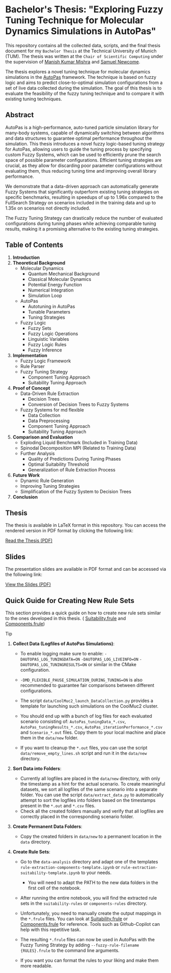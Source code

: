 # Bachelor's Thesis: "Exploring Fuzzy Tuning Technique for Molecular Dynamics Simulations in AutoPas"

This repository contains all the collected data, scripts, and the final thesis document for my `Bachelor Thesis` at the Technical University of Munich (TUM).
The thesis was written at the `Chair of Scientific Computing` under the supervision of [Manish Kumar Mishra](https://www.cs.cit.tum.de/en/sccs/personen/manish-kumar-mishra/) and [Samuel Newcome](https://www.cs.cit.tum.de/en/sccs/people/samuel-james-newcome).

The thesis explores a novel tuning technique for molecular dynamics simulations in the [AutoPas](https://github.com/AutoPas/AutoPas) framework. The technique is based on fuzzy logic and aims to predict close-to-optimal simulation configurations from a set of live data collected during the simulation. The goal of this thesis is to evaluate the feasibility of the fuzzy tuning technique and to compare it with existing tuning techniques.

## Abstract

AutoPas is a high-performance, auto-tuned particle simulation library for many-body systems, capable of dynamically switching between algorithms and data structures to guarantee optimal performance throughout the simulation.
This thesis introduces a novel fuzzy logic-based tuning strategy for AutoPas, allowing users to guide the tuning process by specifying custom Fuzzy Systems, which can be used to efficiently prune the search space of possible parameter configurations. Efficient tuning strategies are crucial, as they allow for discarding poor parameter configurations without evaluating them, thus reducing tuning time and improving overall library performance.

We demonstrate that a data-driven approach can automatically generate Fuzzy Systems that significantly outperform existing tuning strategies on specific benchmarks, resulting in speedups of up to 1.96x compared to the FullSearch Strategy on scenarios included in the training data and up to 1.35x on scenarios not directly included.

The Fuzzy Tuning Strategy can drastically reduce the number of evaluated configurations during tuning phases while achieving comparable tuning results, making it a promising alternative to the existing tuning strategies.

## Table of Contents

1. **Introduction**
2. **Theoretical Background**
   + Molecular Dynamics
     + Quantum Mechanical Background
     + Classical Molecular Dynamics
     + Potential Energy Function
     + Numerical Integration
     + Simulation Loop
   + AutoPas
     + Autotuning in AutoPas
     + Tunable Parameters
     + Tuning Strategies
   + Fuzzy Logic
     + Fuzzy Sets
     + Fuzzy Logic Operations
     + Linguistic Variables
     + Fuzzy Logic Rules
     + Fuzzy Inference
3. **Implementation**
   + Fuzzy Logic Framework
   + Rule Parser
   + Fuzzy Tuning Strategy
     + Component Tuning Approach
     + Suitability Tuning Approach
4. **Proof of Concept**
   + Data-Driven Rule Extraction
     + Decision Trees
     + Conversion of Decision Trees to Fuzzy Systems
   + Fuzzy Systems for md flexible
     + Data Collection
     + Data Preprocessing
     + Component Tuning Approach
     + Suitability Tuning Approach
5. **Comparison and Evaluation**
   + Exploding Liquid Benchmark (Included in Training Data)
   + Spinodal Decomposition MPI (Related to Training Data)
   + Further Analysis
     + Quality of Predictions During Tuning Phases
     + Optimal Suitability Threshold
     + Generalization of Rule Extraction Process
6. **Future Work**
   + Dynamic Rule Generation
   + Improving Tuning Strategies
   + Simplification of the Fuzzy System to Decision Trees
7. **Conclusion**

## Thesis

The thesis is available in LaTeX format in this repository. You can access the rendered version in PDF format by clicking the following link:

[Read the Thesis (PDF)](latex/Manuel_Lerchner_Fuzzy_Tuning.pdf)

## Slides

The presentation slides are available in PDF format and can be accessed via the following link:

[View the Slides (PDF)](presentation/slides.pdf)

## Quick Guide for Creating New Rule Sets

This section provides a quick guide on how to create new rule sets similar to the ones developed in this thesis. (
[Suitability.frule](https://github.com/AutoPas/AutoPas/blob/fuzzy-tuning-strategy/examples/md-flexible/input/fuzzyRulesSuitability.frule) and [Components.frule](https://github.com/AutoPas/AutoPas/blob/fuzzy-tuning-strategy/examples/md-flexible/input/fuzzyRulesComponents.frule))

> [!TIP]
>
> 1. **Collect Data (Logfiles of AutoPas Simulations)**:
>
>    + To enable logging make sure to enable: `-DAUTOPAS_LOG_TUNINGDATA=ON` `-DAUTOPAS_LOG_LIVEINFO=ON` `-DAUTOPAS_LOG_TUNINGRESULTS=ON` or similar in the CMake configuration.
>
>    + `-DMD_FLEXIBLE_PAUSE_SIMULATION_DURING_TUNING=ON` is also recommended to guarantee fair comparisons between different configurations.
>
>    + The script `data/CoolMuc2_launch_DataCollection.py` provides a template for launching such simulations on the CoolMuc2 cluster.
>    + You should end up with a bunch of log files for each evaluated scenario consisting of: `AutoPas_tuningData_*.csv`, `AutoPas_tuningResults_*.csv`, `AutoPas_iterationPerformance_*.csv` and `Scenario_*.out` files. Copy them to your local machine and place them in the `data/new` folder.
>    + If you want to cleanup the `*.out` files, you can use the script `data/remove_empty_lines.sh` script and run it in the `data/new` directory.
>
> 2. **Sort Data into Folders**:
>
>    + Currently all logfiles are placed in the `data/new` directory, with only the timestamp as a hint for the actual scenario. To create meaningful datasets, we sort all logfiles of the same scenario into a separate folder. You can use the script `data/extract_data.py` to automatically attempt to sort the logfiles into folders based on the timestamps present in the `*.out` and `*.csv` files.
>    + Check all the created folders manually and verify that all logfiles are correctly placed in the corresponding scenario folder.
>
> 3. **Create Permanent Data Folders**:
>    + Copy the created folders in `data/new` to a permanent location in the `data` directory.
>
> 4. **Create Rule Sets**:
>    + Go to the `data-analysis` directory and adapt one of the templates `rule-extraction-components-template.ipynb` or `rule-extraction-suitability-template.ipynb` to your needs.
>       + You will need to adapt the PATH to the new data folders in the first cell of the notebook.
>    + After running the entire notebook, you will find the extracted rule sets in the `suitability-rules` or `components-rules` directory.
>
>    + Unfortunately, you need to manually create the output mappings in the `*.frule` files. You can look at [Suitability.frule](https://github.com/AutoPas/AutoPas/blob/fuzzy-tuning-strategy/examples/md-flexible/input/fuzzyRulesSuitability.frule) or [Components.frule](https://github.com/AutoPas/AutoPas/blob/fuzzy-tuning-strategy/examples/md-flexible/input/fuzzyRulesComponents.frule) for reference. Tools such as Github-Copilot can help with this repetitive task.
>
>    + The resulting `*.frule` files can now be used in AutoPas with the Fuzzy Tuning Strategy by adding `--fuzzy-rule-filename {RULES}.frule` to the command line arguments.
>
>    + If you want you can format the rules to your liking and make them more readable.
